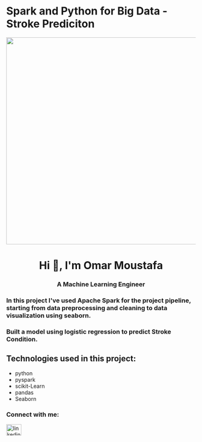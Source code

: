 # Spark and Python for Big Data - Stroke Prediciton

<div id="header" align="center">
  <img src="https://dezyre.gumlet.io/images/blog/pyspark-learning-spark-with-python/blobid0.png?w=376&dpr=2.6" width="550"/>
</div>

<h1 align="center">Hi 👋, I'm Omar Moustafa</h1>
<h3 align="center">A Machine Learning Engineer</h3>


### In this project I've used Apache Spark for the project pipeline, starting from data preprocessing and cleaning to data visualization using seaborn.

### Built a model using logistic regression to predict Stroke Condition.

## Technologies used in this project:
* python
* pyspark
* scikit-Learn
* pandas
* Seaborn

<h3 align="left">Connect with me:</h3>
<p align="left">
<a href="https://www.linkedin.com/in/omar-moustafa/" target="blank"><img align="center" src="https://raw.githubusercontent.com/rahuldkjain/github-profile-readme-generator/master/src/images/icons/Social/linked-in-alt.svg" alt="linkedin.com/in/omar-moustafa" height="30" width="40" /></a>
</p>
